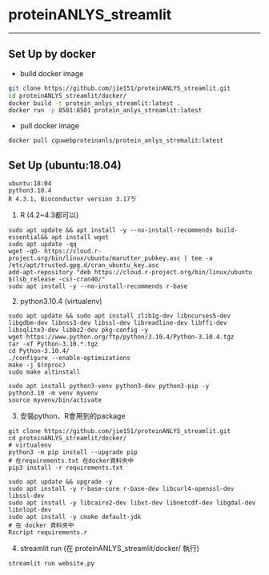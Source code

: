 # proteinANLYS_streamlit
***
## Set Up by docker
- build docker image
```sh
git clone https://github.com/jie151/proteinANLYS_streamlit.git
cd proteinANLYS_streamlit/docker/
docker build -t protein_anlys_streamlit:latest .
docker run -p 8501:8501 protein_anlys_streamlit:latest
```
- pull docker image
```
docker pull cguwebproteinanls/protein_anlys_stremalit:latest
```
## Set Up (ubuntu:18.04)
```
ubuntu:18:04
python3.10.4
R 4.3.1, Bioconductor version 3.17ㄎ
```
1. R (4.2~4.3都可以)
```
sudo apt update && apt install -y --no-install-recommends build-essential&& apt install wget
sudo apt update -qq
wget -qO- https://cloud.r-project.org/bin/linux/ubuntu/marutter_pubkey.asc | tee -a /etc/apt/trusted.gpg.d/cran_ubuntu_key.asc
add-apt-repository "deb https://cloud.r-project.org/bin/linux/ubuntu $(lsb_release -cs)-cran40/"
sudo apt install -y --no-install-recommends r-base
```

2. python3.10.4 (virtualenv)
```
sudo apt update && sudo apt install zlib1g-dev libncurses5-dev libgdbm-dev libnss3-dev libssl-dev libreadline-dev libffi-dev libsqlite3-dev libbz2-dev pkg-config -y
wget https://www.python.org/ftp/python/3.10.4/Python-3.10.4.tgz
tar -xf Python-3.10.*.tgz
cd Python-3.10.4/
./configure --enable-optimizations
make -j $(nproc)
sudo make altinstall

sudo apt install python3-venv python3-dev python3-pip -y
python3.10 -m venv myvenv
source myvenv/bin/activate
```

3. 安裝python、R會用到的package
```
git clone https://github.com/jie151/proteinANLYS_streamlit.git
cd proteinANLYS_streamlit/docker/
# virtualenv
python3 -m pip install --upgrade pip
# 在requirements.txt 在docker資料夾中
pip3 install -r requirements.txt

sudo apt update && upgrade -y
sudo apt install -y r-base-core r-base-dev libcurl4-openssl-dev libssl-dev
sudo apt install -y libcairo2-dev libxt-dev libnetcdf-dev libgdal-dev libnlopt-dev
sudo apt install -y cmake default-jdk
# 在 docker 資料夾中
Rscript requirements.r
```

4. streamlit run (在 proteinANLYS_streamlit/docker/ 執行)
```
streamlit run website.py
```

